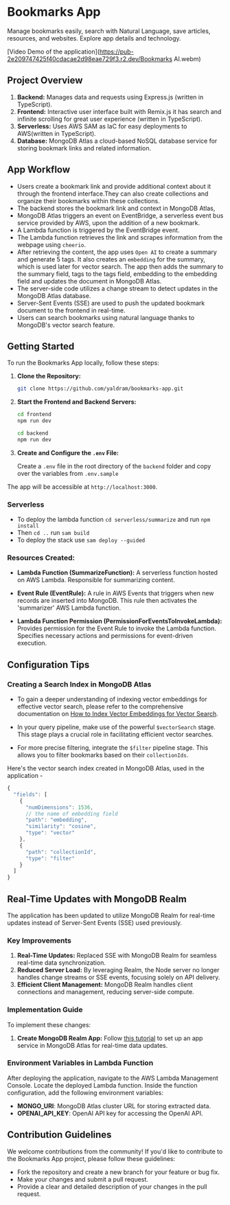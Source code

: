 # Bookmarks App

Manage bookmarks easily, search with Natural Language, save articles, resources, and websites. Explore app details and technology.

[Video Demo of the application](https://pub-2e209747425f40cdacae2d98eae729f3.r2.dev/Bookmarks AI.webm)

## Project Overview

1.  **Backend:** Manages data and requests using Express.js (written in TypeScript).
2.  **Frontend:** Interactive user interface built with Remix.js it has search and infinite scrolling for great user experience (written in TypeScript).
3.  **Serverless:** Uses AWS SAM as IaC for easy deployments to AWS(written in TypeScript).
4.  **Database:** MongoDB Atlas a cloud-based NoSQL database service for storing bookmark links and related information.

## App Workflow

- Users create a bookmark link and provide additional context about it through the frontend interface.They can also create collections and organize their bookmarks within these collections.
- The backend stores the bookmark link and context in MongoDB Atlas,
- MongoDB Atlas triggers an event on EventBridge, a serverless event bus service provided by AWS, upon the addition of a new bookmark.
- A Lambda function is triggered by the EventBridge event.
- The Lambda function retrieves the link and scrapes information from the webpage using `cheerio`.
- After retrieving the content, the app uses `Open AI` to create a summary and generate 5 tags. It also creates an `embedding` for the summary, which is used later for vector search. The app then adds the summary to the summary field, tags to the tags field, embedding to the embedding field and updates the document in MongoDB Atlas.
- The server-side code utilizes a change stream to detect updates in the MongoDB Atlas database.
- Server-Sent Events (SSE) are used to push the updated bookmark document to the frontend in real-time.
- Users can search bookmarks using natural language thanks to MongoDB's vector search feature.

## Getting Started

To run the Bookmarks App locally, follow these steps:

1. **Clone the Repository:**

   ```bash
   git clone https://github.com/yaldram/bookmarks-app.git
   ```

2. **Start the Frontend and Backend Servers:**

   ```bash
   cd frontend
   npm run dev
   ```

   ```bash
   cd backend
   npm run dev
   ```

3. **Create and Configure the `.env` File:**

   Create a `.env` file in the root directory of the `backend` folder and copy over the variables from `.env.sample`

The app will be accessible at `http://localhost:3000`.

### Serverless

- To deploy the lambda function `cd serverless/summarize` and run `npm install`
- Then `cd ..` run `sam build`
- To deploy the stack use `sam deploy --guided`

### Resources Created:

- **Lambda Function (SummarizeFunction):**
  A serverless function hosted on AWS Lambda. Responsible for summarizing content.

- **Event Rule (EventRule):**
  A rule in AWS Events that triggers when new records are inserted into MongoDB. This rule then activates the 'summarizer' AWS Lambda function.

- **Lambda Function Permission (PermissionForEventsToInvokeLambda):**
  Provides permission for the Event Rule to invoke the Lambda function. Specifies necessary actions and permissions for event-driven execution.

## Configuration Tips

### Creating a Search Index in MongoDB Atlas

- To gain a deeper understanding of indexing vector embeddings for effective vector search, please refer to the comprehensive documentation on [How to Index Vector Embeddings for Vector Search](https://www.mongodb.com/docs/atlas/atlas-vector-search/vector-search-overview/).

- In your query pipeline, make use of the powerful `$vectorSearch` stage. This stage plays a crucial role in facilitating efficient vector searches.

- For more precise filtering, integrate the `$filter` pipeline stage. This allows you to filter bookmarks based on their `collectionIds`.

Here's the vector search index created in MongoDB Atlas, used in the application -

```ts
{
  "fields": [
    {
      "numDimensions": 1536,
      // the name of embedding field
      "path": "embedding",
      "similarity": "cosine",
      "type": "vector"
    },
    {
      "path": "collectionId",
      "type": "filter"
    }
  ]
}
```

## Real-Time Updates with MongoDB Realm

The application has been updated to utilize MongoDB Realm for real-time updates instead of Server-Sent Events (SSE) used previously.

### Key Improvements

1. **Real-Time Updates:** Replaced SSE with MongoDB Realm for seamless real-time data synchronization.
2. **Reduced Server Load:** By leveraging Realm, the Node server no longer handles change streams or SSE events, focusing solely on API delivery.
3. **Efficient Client Management:** MongoDB Realm handles client connections and management, reducing server-side compute.

### Implementation Guide

To implement these changes:

1. **Create MongoDB Realm App:** Follow [this tutorial](https://www.mongodb.com/developer/products/mongodb/real-time-data-javascript/) to set up an app service in MongoDB Atlas for real-time data updates.

### Environment Variables in Lambda Function

After deploying the application, navigate to the AWS Lambda Management Console. Locate the deployed Lambda function. Inside the function configuration, add the following environment variables:

- **MONGO_URI**: MongoDB Atlas cluster URL for storing extracted data.
- **OPENAI_API_KEY**: OpenAI API key for accessing the OpenAI API.

## Contribution Guidelines

We welcome contributions from the community! If you'd like to contribute to the Bookmarks App project, please follow these guidelines:

- Fork the repository and create a new branch for your feature or bug fix.
- Make your changes and submit a pull request.
- Provide a clear and detailed description of your changes in the pull request.
